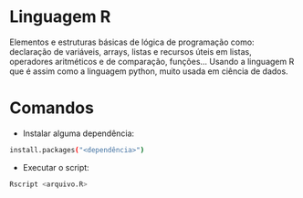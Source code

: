 # Linguagem R 
Elementos e estruturas básicas de lógica de programação como: declaração de variáveis, arrays, listas e recursos úteis em listas, operadores aritméticos e de comparação, funções... Usando a linguagem R que é assim como a linguagem python, muito usada em ciência de dados.

# Comandos

- Instalar alguma dependência:
```bash
install.packages("<dependência>")
```

- Executar o script:
```bash
Rscript <arquivo.R>
```

